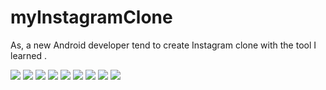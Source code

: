 # myInstagramClone
As, a  new Android developer tend to create Instagram clone with the tool I learned .

![](imagesSS/Screenshot_2021-01-02-18-16-07.png)
![](imagesSS/Screenshot_2021-01-02-18-16-10.png)
![](imagesSS/Screenshot_2021-01-02-18-18-23.png)
![](imagesSS/Screenshot_2021-01-02-18-18-28.png)
![](imagesSS/Screenshot_2021-01-02-18-18-31.png)
![](imagesSS/Screenshot_2021-01-02-18-18-38.png)
![](imagesSS/Screenshot_2021-01-02-18-19-09.png)
![](imagesSS/Screenshot_2021-01-02-18-19-19.png)
![](imagesSS/Screenshot_2021-01-02-18-19-39.png)
